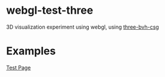 # webgl-test-three
3D visualization experiment using webgl, using [three-bvh-csg](https://github.com/gkjohnson/three-bvh-csg)

# Examples

[Test Page](https://debkumarxr.github.io/webgl-test-three/arthrex/bundle/simple.html)

